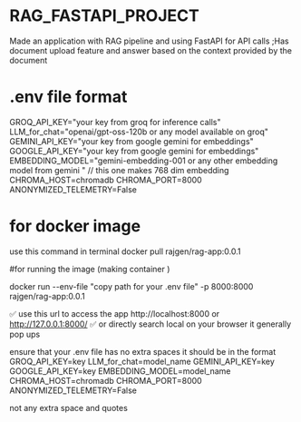# RAG_FASTAPI_PROJECT
Made an application with RAG pipeline and using FastAPI for API calls ;Has document upload feature and answer based on the context provided by the document 



# .env   file format
GROQ_API_KEY="your key from groq for inference calls" 
LLM_for_chat="openai/gpt-oss-120b or any model available on groq"
GEMINI_API_KEY="your key from google gemini for embeddings"
GOOGLE_API_KEY="your key from google gemini for embeddings"
EMBEDDING_MODEL="gemini-embedding-001 or any other embedding model from gemini " // this one makes 768 dim embedding 
CHROMA_HOST=chromadb
CHROMA_PORT=8000
ANONYMIZED_TELEMETRY=False 


# for docker image
use this command in terminal
docker pull rajgen/rag-app:0.0.1

#for running the image (making container )

docker run --env-file "copy path for your .env file" -p 8000:8000 rajgen/rag-app:0.0.1

✅  use this url to access the app http://localhost:8000  or http://127.0.0.1:8000/ ✅ 
or directly search local on your browser it generally pop ups

ensure that your .env file has no extra spaces it should be in the format 
GROQ_API_KEY=key
LLM_for_chat=model_name
GEMINI_API_KEY=key
GOOGLE_API_KEY=key
EMBEDDING_MODEL=model_name
CHROMA_HOST=chromadb
CHROMA_PORT=8000
ANONYMIZED_TELEMETRY=False 

not any extra space and quotes

